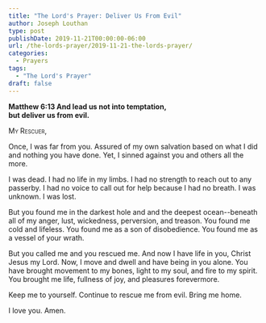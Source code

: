 ```yaml
---
title: "The Lord's Prayer: Deliver Us From Evil"
author: Joseph Louthan
type: post
publishDate: 2019-11-21T00:00:00-06:00
url: /the-lords-prayer/2019-11-21-the-lords-prayer/
categories:
  - Prayers
tags:
  - "The Lord's Prayer"
draft: false
---
```

**Matthew 6:13 And lead us not into temptation,  
but deliver us from evil.**

<div style="font-variant: small-caps;">
My Rescuer,  
</div>

Once, I was far from you. Assured of my own salvation based on what I did and nothing you have done. Yet, I sinned against you and others all the more.

I was dead. I had no life in my limbs. I had no strength to reach out to any passerby. I had no voice to call out for help because I had no breath. I was unknown. I was lost.

But you found me in the darkest hole and and the deepest ocean--beneath all of my anger, lust, wickedness, perversion, and treason. You found me cold and lifeless. You found me as a son of disobedience. You found me as a vessel of your wrath.

But you called me and you rescued me. And now I have life in you, Christ Jesus my Lord. Now, I move and dwell and have being in you alone. You have brought movement to my bones, light to my soul, and fire to my spirit. You brought me life, fullness of joy, and pleasures forevermore.

Keep me to yourself. Continue to rescue me from evil. Bring me home.

I love you. Amen.